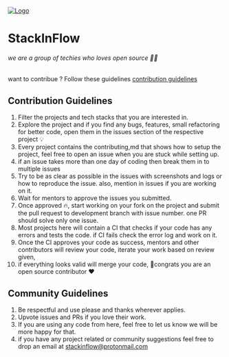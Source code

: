 [![Logo](https://avatars3.githubusercontent.com/u/64734253?s=256&v=4)](logo.png)

# StackInFlow
###### we are a group of techies who loves open source 👨‍💻

want to contribue ? Follow these guidelines [contribution guidelines](#contribution-guidelines "Contribution Guidelines")


## Contribution Guidelines
1. Filter the projects and tech stacks that you are interested in. 
2. Explore the project and if you find any bugs, features, small refactoring for better code, open them in the issues section of the respective project 💡
3. Every project contains the contributing,md that shows how to setup the project, feel free to open an issue when you are stuck while setting up.
3. if an issue takes more than one day of coding then break them in to multiple issues 
4. Try to be as clear as possible in the issues with screenshots and logs or how to reproduce the issue. also, mention in issues if you are working on it.
5. Wait for mentors to approve the issues you submitted.
6. Once approved 🔥, start working on your fork on the project and submit the pull request to development branch with issue number. one PR should solve only one issue.
7. Most projects here will contain a CI that checks if your code has any errors and tests the code. if CI fails check the error log and work on it.
8. Once the CI approves your code as success, mentors and other contributors will review your code, iterate your work based on review given,
9.  if everything looks valid will merge your code, 🎉congrats you are an open source contributor ❤️ 

## Community Guidelines
1. Be respectful and use please and thanks wherever applies.
2. Upvote issues and PRs if you love their work. 
3. If you are using any code from here, feel free to let us know we will be more happy for that. 
4. if you have any project related or community suggestions feel free to drop an email at [stackinflow@protonmail.com](mailto:stackinflow@protonmail.com "stackinflow@protonmail.com")

